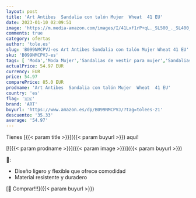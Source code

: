 ```yaml
---
layout: post
title: 'Art Antibes  Sandalia con talón Mujer  Wheat  41 EU'
date: 2023-01-10 02:09:51
image: 'https://m.media-amazon.com/images/I/41Lxf1rP+qL._SL500_._SL400_.jpg'
comments: true
category: ofertas
author: 'tole.es'
slug: 'B099NMCPVJ-es Art Antibes Sandalia con talón Mujer Wheat 41 EU'
sku: 'B099NMCPVJ-es'
tags: [ 'Moda','Moda Mujer','Sandalias de vestir para mujer','Sandalias y palas de mujer','Zapatos para mujer','art','sandalia','🇪🇸', ]
actualPrice: 54.97 EUR
currency: EUR
price: 54.97
comparePrice: 85.0 EUR
prodname: 'Art Antibes  Sandalia con talón Mujer  Wheat  41 EU'
country: 'es'
flag: '🇪🇸'
brand: 'ART'
buyurl: 'https://www.amazon.es/dp/B099NMCPVJ/?tag=tolees-21'
descuento: '35.33'
average: '54.97'
---
```


Tienes [{{< param title >}}]({{< param buyurl >}}) aqui!

[![{{< param prodname >}}]({{< param image >}})]({{< param buyurl >}})

🔎:

- Diseño ligero y flexible que ofrece comodidad
- Material resistente y duradero

[🛒 Comprar!!!]({{< param buyurl >}})
